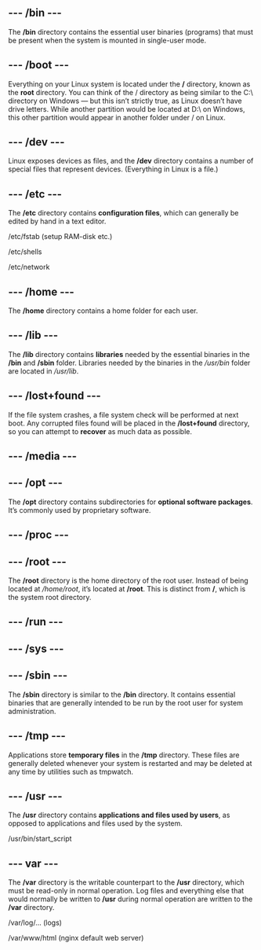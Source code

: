 ## --- /bin ---

The **/bin** directory contains the essential user binaries (programs) that must be present when the system is mounted in single-user mode.

## --- /boot ---

Everything on your Linux system is located under the **/** directory, known as the **root** directory. You can think of the / directory as being similar to the C:\ directory on Windows — but this isn’t strictly true, as Linux doesn’t have drive letters. While another partition would be located at D:\ on Windows, this other partition would appear in another folder under / on Linux.

## --- /dev ---

Linux exposes devices as files, and the **/dev** directory contains a number of special files that represent devices. (Everything in Linux is a file.)

## --- /etc ---

The **/etc** directory contains **configuration files**, which can generally be edited by hand in a text editor.

/etc/fstab (setup RAM-disk etc.)

/etc/shells

/etc/network

## --- /home ---

The **/home** directory contains a home folder for each user. 

## --- /lib ---

The **/lib** directory contains **libraries** needed by the essential binaries in the **/bin** and **/sbin** folder. 
Libraries needed by the binaries in the */usr/bin* folder are located in */usr/lib*.

## --- /lost+found ---

If the file system crashes, a file system check will be performed at next boot. Any corrupted files found will be placed in the **/lost+found** directory, so you can attempt to **recover** as much data as possible.

## --- /media ---

## --- /opt ---

The **/opt** directory contains subdirectories for **optional software packages**. It’s commonly used by proprietary software.

## --- /proc ---

## --- /root ---

The **/root** directory is the home directory of the root user. Instead of being located at */home/root*, it’s located at **/root**. This is distinct from **/**, which is the system root directory.

## --- /run ---

## --- /sys ---

## --- /sbin ---

The **/sbin** directory is similar to the **/bin** directory. It contains essential binaries that are generally intended to be run by the root user for system administration.

## --- /tmp ---

Applications store **temporary files** in the **/tmp** directory. These files are generally deleted whenever your system is restarted and may be deleted at any time by utilities such as tmpwatch.

## --- /usr ---

The **/usr** directory contains **applications and files used by users**, as opposed to applications and files used by the system. 

/usr/bin/start_script

## --- var ---

The **/var** directory is the writable counterpart to the **/usr** directory, which must be read-only in normal operation. Log files and everything else that would normally be written to **/usr** during normal operation are written to the **/var** directory. 

/var/log/... (logs)

/var/www/html (nginx default web server) 
